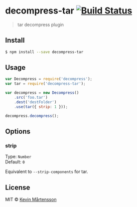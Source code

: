 # decompress-tar [![Build Status](https://travis-ci.org/kevva/decompress-tar.svg?branch=master)](https://travis-ci.org/kevva/decompress-tar)

> tar decompress plugin

## Install

```sh
$ npm install --save decompress-tar
```

## Usage

```js
var Decompress = require('decompress');
var tar = require('decompress-tar');

var decompress = new Decompress()
    .src('foo.tar')
    .dest('destFolder')
    .use(tar({ strip: 1 }));

decompress.decompress();
```

## Options

### strip

Type: `Number`  
Default: `0`

Equivalent to `--strip-components` for tar.

## License

MIT © [Kevin Mårtensson](https://github.com/kevva)
